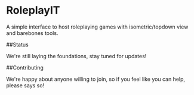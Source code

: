 RoleplayIT
==========

A simple interface to host roleplaying games with isometric/topdown view and barebones tools.

##Status

We're still laying the foundations, stay tuned for updates!

##Contributing

We're happy about anyone willing to join, so if you feel like you can help, please says so!


